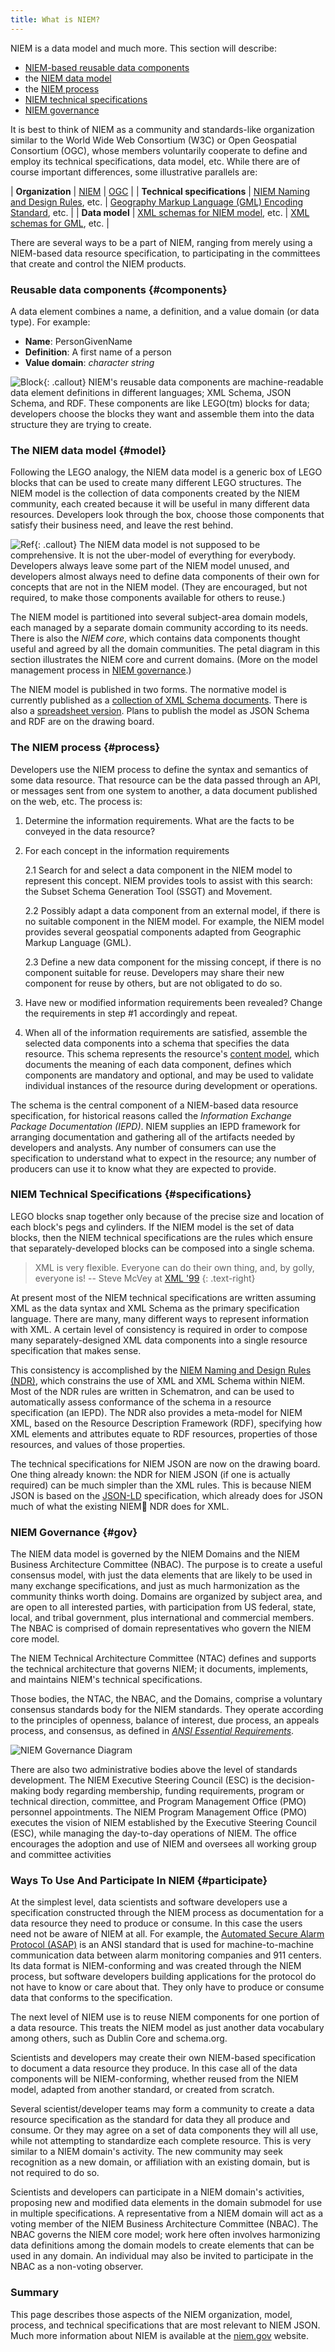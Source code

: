 ```yaml
---
title: What is NIEM?
---
```


NIEM is a data model and much more.  This section will describe:

* [NIEM-based reusable data components](#components)
* the [NIEM data model](#model)
* the [NIEM process](#process)
* [NIEM technical specifications](#specifications)
* [NIEM governance](#gov)

It is best to think of NIEM as a community and standards-like organization
similar to the World Wide Web Consortium (W3C) or Open Geospatial Consortium
(OGC), whose members voluntarily cooperate to define and employ
its technical specifications, data model, etc. While there are of
course important differences, some illustrative parallels are:

| **Organization** | [NIEM](http://www.niem.gov) | [OGC](http://www.opengeospatial.org) |
| **Technical specifications** | [NIEM Naming and Design Rules](https://reference.niem.gov/niem/specification/naming-and-design-rules/), etc. | [Geography Markup Language (GML) Encoding Standard](http://portal.opengeospatial.org/files/?artifact_id=20509), etc. |
| **Data model** | [XML schemas for NIEM model](http://niem.github.io/niem-releases/), etc. | [XML schemas for GML](http://schemas.opengis.net/gml/3.2.1), etc. |

There are several ways to be a part of NIEM, ranging from merely using
a NIEM-based data resource specification, to participating in the
committees that create and control the NIEM products.

### Reusable data components {#components}

A data element combines a name, a definition, and a value domain (or
data type). For example:

* **Name**: PersonGivenName
* **Definition**: A first name of a person
* **Value domain**: *character string*

![Block](block.png){: .callout} NIEM's reusable data components are
machine-readable data element definitions in different languages; XML
Schema, JSON Schema, and RDF. These components are like LEGO(tm)
blocks for data; developers choose the blocks they want and assemble
them into the data structure they are trying to create.

### The NIEM data model {#model}

Following the LEGO analogy, the NIEM data model is a generic box of
LEGO blocks that can be used to create many different LEGO
structures. The NIEM model is the collection of data components
created by the NIEM community, each created because it will be useful
in many different data resources. Developers look through the box,
choose those components that satisfy their business need, and leave
the rest behind.

![Ref](niem-4.0-release-domains-medium.png){: .callout} The NIEM data model is not supposed
to be comprehensive. It is not the uber-model of everything for
everybody. Developers always leave some part of the NIEM model unused,
and developers almost always need to define data components of their
own for concepts that are not in the NIEM model. (They are encouraged,
but not required, to make those components available for others to
reuse.)

The NIEM model is partitioned into several subject-area domain models,
each managed by a separate domain community according to its
needs. There is also the *NIEM core*, which contains data components
thought useful and agreed by all the domain communities. The petal
diagram in this section illustrates the NIEM core and current
domains. (More on the model management process in [NIEM
governance](#gov).)

The NIEM model is published in two forms. The normative model is
currently published as a [collection of XML Schema
documents](https://release.niem.gov/niem/4.0/schemas.html ). There is
also a [spreadsheet
version](https://release.niem.gov/niem/4.0). Plans to
publish the model as JSON Schema and RDF are on the drawing board.

### The NIEM process {#process}

Developers use the NIEM process to define the syntax and semantics of
some data resource. That resource can be the data passed through an
API, or messages sent from one system to another, a data document
published on the web, etc. The process is:

1. Determine the information requirements. What are the facts to be
   conveyed in the data resource?

2. For each concept in the information requirements

   2.1 Search for and select a data component in the NIEM model to
   represent this concept. NIEM provides tools to assist with this
   search: the Subset Schema Generation Tool (SSGT) and Movement.

   2.2 Possibly adapt a data component from an external model, if
   there is no suitable component in the NIEM model. For example, the
   NIEM model provides several geospatial components adapted from
   Geographic Markup Language (GML).

   2.3 Define a new data component for the missing concept, if there
   is no component suitable for reuse. Developers may share their new
   component for reuse by others, but are not obligated to do so.

3. Have new or modified information requirements been revealed?
   Change the requirements in step #1 accordingly and repeat.

4. When all of the information requirements are satisfied, assemble
   the selected data components into a schema that specifies the data
   resource. This schema represents the resource's [content
   model](../../reference/models), which documents the meaning of each data
   component, defines which components are mandatory and optional, and
   may be used to validate individual instances of the resource during
   development or operations.

The schema is the central component of a NIEM-based data resource
specification, for historical reasons called the *Information Exchange
Package Documentation (IEPD)*. NIEM supplies an IEPD framework for
arranging documentation and gathering all of the artifacts needed by
developers and analysts. Any number of consumers can use the
specification to understand what to expect in the resource; any number
of producers can use it to know what they are expected to provide.

### NIEM Technical Specifications {#specifications}

LEGO blocks snap together only because of the precise size and
location of each block's pegs and cylinders. If the NIEM model is the
set of data blocks, then the NIEM technical specifications are the
rules which ensure that separately-developed blocks can be composed
into a single schema.

> XML is very flexible. Everyone can do their own thing, and, by
> golly, everyone is!
> -- Steve McVey at [XML '99](http://www.xml.com/pub/a/2000/02/23/ebiz/index.html)
{: .text-right}

At present most of the NIEM technical specifications are written
assuming XML as the data syntax and XML Schema as the primary
specification language. There are many, many different ways to
represent information with XML. A certain level of consistency is
required in order to compose many separately-designed XML data
components into a single resource specification that makes sense.

This consistency is accomplished by the [NIEM Naming and Design Rules
(NDR)](https://reference.niem.gov/niem/specification/naming-and-design-rules/),
which constrains the use of XML and XML Schema within NIEM.  Most of
the NDR rules are written in Schematron, and can be used to
automatically assess conformance of the schema in a resource
specification (an IEPD). The NDR also provides a meta-model for NIEM
XML, based on the Resource Description Framework (RDF), specifying how
XML elements and attributes equate to RDF resources, properties of
those resources, and values of those properties.

The technical specifications for NIEM JSON are now on the drawing
board. One thing already known: the NDR for NIEM JSON (if one is
actually required) can be much simpler than the XML rules. This is
because NIEM JSON is based on the
[JSON-LD](https://www.w3.org/TR/json-ld/) specification, which already
does for JSON much of what the existing NIEM NDR does for XML.

### NIEM Governance {#gov}

The NIEM data model is governed by the NIEM Domains and the NIEM
Business Architecture Committee (NBAC). The purpose is to create a
useful consensus model, with just the data elements that are likely to
be used in many exchange specifications, and just as much
harmonization as the community thinks worth doing. Domains are
organized by subject area, and are open to all interested parties,
with participation from US federal, state, local, and tribal
government, plus international and commercial members. The NBAC is
comprised of domain representatives who govern the NIEM core model.

The NIEM Technical Architecture Committee (NTAC) defines and supports
the technical architecture that governs NIEM; it documents,
implements, and maintains NIEM's technical specifications.

Those bodies, the NTAC, the NBAC, and the Domains, comprise a voluntary
consensus standards body for the NIEM standards. They operate
according to the principles of openness, balance of interest, due
process, an appeals process, and consensus, as defined in [*ANSI
Essential Requirements*](https://share.ansi.org/shared%20documents/Standards%20Activities/American%20National%20Standards/Procedures,%20Guides,%20and%20Forms/2016_ANSI_Essential_Requirements.pdf).

![NIEM Governance Diagram](governance.png)

There are also two administrative bodies above the level of standards
development. The NIEM Executive Steering Council (ESC) is the
decision-making body regarding membership, funding requirements,
program or technical direction, committee, and Program Management
Office (PMO) personnel appointments. The NIEM Program Management
Office (PMO) executes the vision of NIEM established by the Executive
Steering Council (ESC), while managing the day-to-day operations of
NIEM. The office encourages the adoption and use of NIEM and oversees
all working group and committee activities

### Ways To Use And Participate In NIEM {#participate}

At the simplest level, data scientists and software developers use a
specification constructed through the NIEM process as documentation
for a data resource they need to produce or consume. In this case the
users need not be aware of NIEM at all.  For example, the [Automated
Secure Alarm Protocol
(ASAP)](https://apcointl.org/resources/interoperability/asap.html) is
an ANSI standard that is used for machine-to-machine communication
data between alarm monitoring companies and 911 centers. Its data
format is NIEM-conforming and was created through the NIEM process,
but software developers building applications for the protocol do not
have to know or care about that. They only have to produce or consume
data that conforms to the specification.

The next level of NIEM use is to reuse NIEM components for one portion
of a data resource. This treats the NIEM model as just another data
vocabulary among others, such as Dublin Core and schema.org.

Scientists and developers may create their own NIEM-based
specification to document a data resource they produce. In this case
all of the data components will be NIEM-conforming, whether reused
from the NIEM model, adapted from another standard, or created from
scratch.

Several scientist/developer teams may form a community to create a
data resource specification as the standard for data they all produce
and consume. Or they may agree on a set of data components they will
all use, while not attempting to standardize each complete
resource. This is very similar to a NIEM domain's activity. The new
community may seek recognition as a new domain, or affiliation with an
existing domain, but is not required to do so.

Scientists and developers can participate in a NIEM domain's activities,
proposing new and modified data elements in the domain submodel for use in
multiple specifications. A representative from a NIEM domain will act as a
voting member of the NIEM Business Architecture Committee (NBAC). The NBAC
governs the NIEM core model; work here often involves harmonizing data
definitions among the domain models to create elements that can be used in any
domain. An individual may also be invited to participate in the NBAC as a
non-voting observer.

### Summary

This page describes those aspects of the NIEM organization, model,
process, and technical specifications that are most relevant to NIEM
JSON. Much more information about NIEM is available at the
[niem.gov](https://www.niem.gov) website.

<style type="text/css">
    .callout{
        float: right;
    }
</style>
<style type="text/css">
    .text-right{
        text-align: right;
    }
</style>
